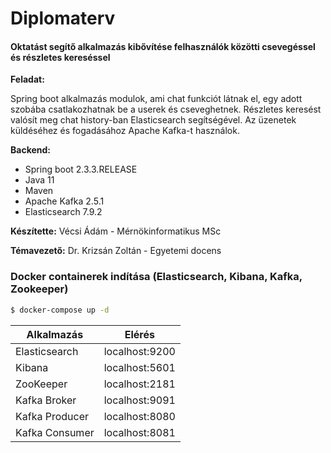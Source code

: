 # Diplomaterv
#### Oktatást segítő alkalmazás kibővítése felhasználók közötti csevegéssel és részletes kereséssel

**Feladat:**

Spring boot alkalmazás modulok, ami chat funkciót látnak el, egy adott szobába csatlakozhatnak be a userek és cseveghetnek. Részletes keresést valósít meg chat history-ban Elasticsearch segítségével. Az üzenetek küldéséhez és fogadásához Apache Kafka-t használok.

**Backend:**
  - Spring boot 2.3.3.RELEASE
  - Java 11
  - Maven
  - Apache Kafka 2.5.1
  - Elasticsearch 7.9.2

**Készítette:** Vécsi Ádám - Mérnökinformatikus MSc

**Témavezető:** Dr. Krizsán Zoltán - Egyetemi docens

### Docker containerek indítása (Elasticsearch, Kibana, Kafka, Zookeeper)

```sh
$ docker-compose up -d
```

| Alkalmazás | Elérés |
| ---------- | ------ |
| Elasticsearch | localhost:9200 |
| Kibana | localhost:5601 |
| ZooKeeper| localhost:2181 |
| Kafka Broker| localhost:9091 |
| Kafka Producer| localhost:8080|
| Kafka Consumer| localhost:8081|